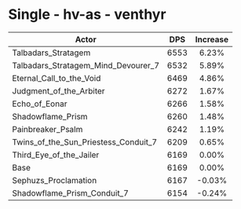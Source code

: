 # Single - hv-as - venthyr
| Actor | DPS | Increase |
|---|:---:|:---:|
|Talbadars_Stratagem|6553|6.23%|
|Talbadars_Stratagem_Mind_Devourer_7|6532|5.89%|
|Eternal_Call_to_the_Void|6469|4.86%|
|Judgment_of_the_Arbiter|6272|1.67%|
|Echo_of_Eonar|6266|1.58%|
|Shadowflame_Prism|6260|1.48%|
|Painbreaker_Psalm|6242|1.19%|
|Twins_of_the_Sun_Priestess_Conduit_7|6209|0.65%|
|Third_Eye_of_the_Jailer|6169|0.00%|
|Base|6169|0.00%|
|Sephuzs_Proclamation|6167|-0.03%|
|Shadowflame_Prism_Conduit_7|6154|-0.24%|
